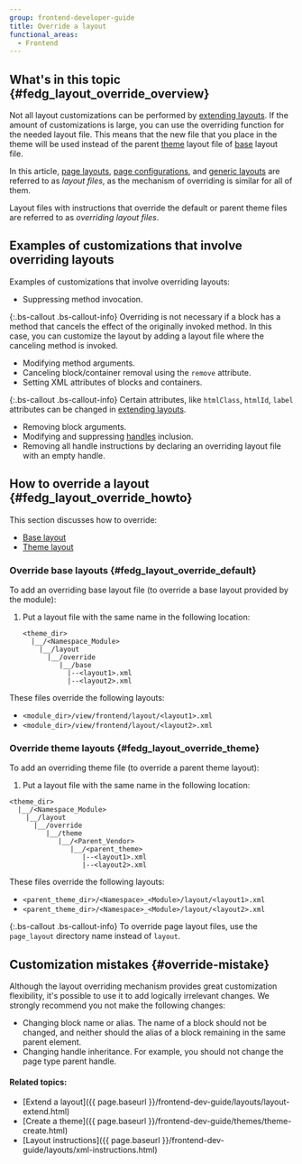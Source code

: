 ```yaml
---
group: frontend-developer-guide
title: Override a layout
functional_areas:
  - Frontend
---
```


## What's in this topic {#fedg_layout_override_overview}

Not all layout customizations can be performed by [extending layouts]. If the amount of customizations is large, you can use the overriding function for the needed layout file. This means that the new file that you place in the theme will be used instead of the parent [theme] layout file of [base] layout file.

In this article, [page layouts], [page configurations], and [generic layouts] are referred to as *layout files*, as the mechanism of overriding is similar for all of them.

Layout files with instructions that override the default or parent theme files are referred to as *overriding layout files*.

## Examples of customizations that involve overriding layouts

Examples of customizations that involve overriding layouts:

* Suppressing method invocation.

 {:.bs-callout .bs-callout-info}
 Overriding is not necessary if a block has a method that cancels the effect of the originally invoked method. In this case, you can customize the layout by adding a layout file where the canceling method is invoked.

* Modifying method arguments.
* Canceling block/container removal using the `remove` attribute.
* Setting XML attributes of blocks and containers.

{:.bs-callout .bs-callout-info}
Certain attributes, like `htmlClass`, `htmlId`, `label` attributes can be changed in [extending layouts].

* Removing block arguments.
* Modifying and suppressing [handles] inclusion.
* Removing all handle instructions by declaring an overriding layout file with an empty handle.

## How to override a layout {#fedg_layout_override_howto}

This section discusses how to override:

* [Base layout]
* [Theme layout]

### Override base layouts {#fedg_layout_override_default}

To add an overriding base layout file (to override a base layout provided by the module):

1. Put a layout file with the same name in the following location:

    ```tree
    <theme_dir>
      |__/<Namespace_Module>
        |__/layout
          |__/override
             |__/base
               |--<layout1>.xml
               |--<layout2>.xml
    ```

These files override the following layouts:

- `<module_dir>/view/frontend/layout/<layout1>.xml`
- `<module_dir>/view/frontend/layout/<layout2>.xml`

### Override theme layouts {#fedg_layout_override_theme}

To add an overriding theme file (to override a parent theme layout):

1. Put a layout file with the same name in the following location:

```tree
<theme_dir>
  |__/<Namespace_Module>
    |__/layout
      |__/override
         |__/theme
            |__/<Parent_Vendor>
               |__/<parent_theme>
                  |--<layout1>.xml
                  |--<layout2>.xml
```

These files override the following layouts:

- `<parent_theme_dir>/<Namespace>_<Module>/layout/<layout1>.xml`
- `<parent_theme_dir>/<Namespace>_<Module>/layout/<layout2>.xml`

{:.bs-callout .bs-callout-info}
To override page layout files, use the `page_layout` directory name instead of `layout`.

## Customization mistakes {#override-mistake}

Although the layout overriding mechanism provides great customization flexibility, it's possible to use it to add logically irrelevant changes. We strongly recommend you not make the following changes:

* Changing block name or alias. The name of a block should not be changed, and neither should the alias of a block remaining in the same parent element.
* Changing handle inheritance. For example, you should not change the page type parent handle.

#### Related topics:

* [Extend a layout]({{ page.baseurl }}/frontend-dev-guide/layouts/layout-extend.html)
* [Create a theme]({{ page.baseurl }}/frontend-dev-guide/themes/theme-create.html)
* [Layout instructions]({{ page.baseurl }}/frontend-dev-guide/layouts/xml-instructions.html)

[extending layouts]: {{page.baseurl}}/frontend-dev-guide/layouts/layout-extend.html
[theme]: {{page.baseurl}}/frontend-dev-guide/layouts/layout-overview.html#layout-loc
[base]: {{page.baseurl}}/frontend-dev-guide/layouts/layout-overview.html#layout-loc
[page layouts]: {{page.baseurl}}/frontend-dev-guide/layouts/layout-types.html#layout-types-page
[page configurations]: {{page.baseurl}}/frontend-dev-guide/layouts/layout-types.html#layout-types-conf
[generic layouts]: {{page.baseurl}}/frontend-dev-guide/layouts/layout-types.html#layout-types-gen
[handles]: {{page.baseurl}}/frontend-dev-guide/layouts/layout-overview.html#layout-over-terms
[Base layout]: {{page.baseurl}}/frontend-dev-guide/layouts/layout-overview.html#layout-loc
[Theme layout]: {{page.baseurl}}/frontend-dev-guide/layouts/layout-overview.html#layout-loc